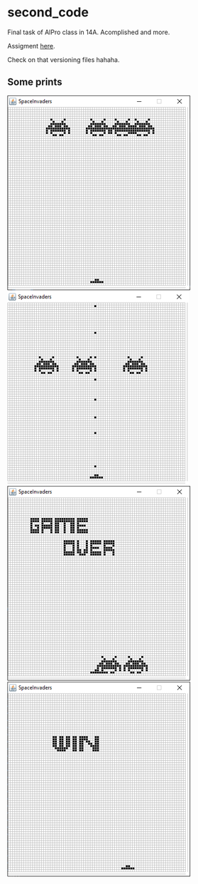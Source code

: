 # second_code
Final task of AlPro class in 14A. Acomplished and more.

Assigment [here](SpaceInvaders.pdf).

Check on that versioning files hahaha.  

## Some prints

![aaa](Capturar.PNG)
![aaa](Capturar3.PNG)
![aaa](Capturar2.PNG)
![aaa](Capturar4.PNG)
